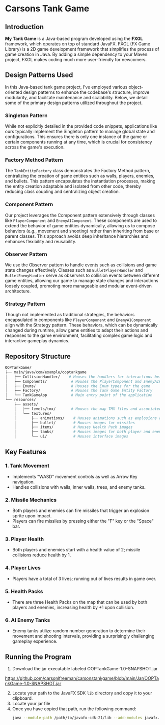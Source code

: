 # Carsons Tank Game

## Introduction
**My Tank Game** is a Java-based program developed using the **FXGL** framework, which operates on top of standard JavaFX. FXGL (FX Game Library) is a 2D game development framework that simplifies the process of game creation in Java. By adding a simple dependency to your Maven project, FXGL makes coding much more user-friendly for newcomers.

## Design Patterns Used 
In this Java-based tank game project, I've employed various object-oriented design patterns to enhance the codebase's structure, improve modularity, and facilitate maintenance and scalability. Below, we detail some of the primary design patterns utilized throughout the project.

### Singleton Pattern
While not explicitly detailed in the provided code snippets, applications like ours typically implement the Singleton pattern to manage global state and configurations. This ensures there is only one instance of the game or certain components running at any time, which is crucial for consistency across the game's execution.

### Factory Method Pattern
The `TankEntityFactory` class demonstrates the Factory Method pattern, centralizing the creation of game entities such as walls, players, enemies, and bullets. This pattern encapsulates the instantiation processes, making the entity creation adaptable and isolated from other code, thereby reducing class coupling and centralizing object creation.

### Component Pattern
Our project leverages the Component pattern extensively through classes like `PlayerComponent` and `EnemyAIComponent`. These components are used to extend the behavior of game entities dynamically, allowing us to compose behaviors (e.g., movement and shooting) rather than inheriting from base or parent classes. This approach avoids deep inheritance hierarchies and enhances flexibility and reusability.

### Observer Pattern
We use the Observer pattern to handle events such as collisions and game state changes effectively. Classes such as `BulletPlayerHandler` and `BulletEnemyHandler` serve as observers to collision events between different game entities, allowing our game to manage state changes and interactions loosely coupled, promoting more manageable and modular event-driven architecture.

### Strategy Pattern
Though not implemented as traditional strategies, the behaviors encapsulated in components like `PlayerComponent` and `EnemyAIComponent` align with the Strategy pattern. These behaviors, which can be dynamically changed during runtime, allow game entities to adapt their actions and responses to the game environment, facilitating complex game logic and interactive gameplay dynamics.


## Repository Structure
```bash
OOPTankGame/
├── main/java/com/example/ooptankgame 
│   ├── CollisionHandler/    # Houses the handlers for interactions between two Entities
│   ├── Components/           # Houses the PlayerComponent and EnemyAIComponent
│   ├── Enums/                # Houses the Enum types for the game 
│   ├── Factory/              # Houses the Tank Game Entity Factory
│   └── TankGameApp           # Main entry point of the application  
└── resources/
    ├── assets/
    │   ├── levels/tmx/       # Houses the map TMX files and associated sprites 
    │   └── textures/
    │       ├── animations/    # Houses animations such as explosions and healing
    │       ├── bullet/        # Houses images for missiles
    │       ├── items/         # Houses Health Pack images 
    │       ├── tanks/         # Houses images for both player and enemy tanks
    │       └── ui/            # Houses interface images 
```

## Key Features

### 1. Tank Movement
- Implements "WASD" movement controls as well as Arrow Key navigation.
- Handles collisions with walls, inner walls, trees, and enemy tanks.

### 2. Missile Mechanics
- Both players and enemies can fire missiles that trigger an explosion sprite upon impact.
- Players can fire missiles by pressing either the "F" key or the "Space" bar.

### 3. Player Health
- Both players and enemies start with a health value of 2; missile collisions reduce health by 1.

### 4. Player Lives
- Players have a total of 3 lives; running out of lives results in game over.

### 5. Health Packs
- There are three Health Packs on the map that can be used by both players and enemies, increasing health by +1 upon collision.

### 6. AI Enemy Tanks
- Enemy tanks utilize random number generation to determine their movement and shooting intervals, providing a surprisingly challenging gameplay experience.

## Running the Program

1. Download the jar executable labeled OOPTankGame-1.0-SNAPSHOT.jar 

https://github.com/carsonlfreeman/carsonstankgame/blob/main/Jar/OOPTankGame-1.0-SNAPSHOT.jar

2. Locate your path to the JavaFX SDK `lib` directory and copy it to your clipboard.
3. Locate your jar file 
4. Once you have copied that path, run the following command:
   ```bash
   java --module-path /path/to/javafx-sdk-21/lib --add-modules javafx.controls,javafx.fxml -jar OOPTankGame-1.0-SNAPSHOT.jar
   ```
